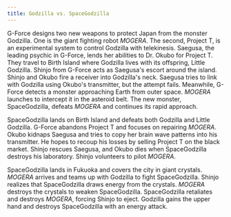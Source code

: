 ```yaml
---
title: Godzilla vs. SpaceGodzilla
---
```


G-Force designs two new weapons to protect Japan from the monster Godzilla. One
is the giant fighting robot _MOGERA_. The second, Project T, is an experimental
system to control Godzilla with telekinesis. Saegusa, the leading psychic in
G-Force, lends her abilities to Dr. Okubo for Project T. They travel to Birth
Island where Godzilla lives with its offspring, Little Godzilla. Shinjo from
G-Force acts as Saegusa's escort around the island. Shinjo and Okubo fire a
receiver into Godzilla's neck. Saegusa tries to link with Godzilla using Okubo's
transmitter, but the attempt fails. Meanwhile, G-Force detects a monster
approaching Earth from outer space. _MOGERA_ launches to intercept it in the
asteroid belt. The new monster, SpaceGodzilla, defeats _MOGERA_ and continues its
rapid approach.

SpaceGodzilla lands on Birth Island and defeats both Godzilla and Little
Godzilla. G-Force abandons Project T and focuses on repairing _MOGERA_. Okubo
kidnaps Saegusa and tries to copy her brain wave patterns into his transmitter.
He hopes to recoup his losses by selling Project T on the black market. Shinjo
rescues Saegusa, and Okubo dies when SpaceGodzilla destroys his laboratory.
Shinjo volunteers to pilot _MOGERA_.

SpaceGodzilla lands in Fukuoka and covers the city in giant crystals. _MOGERA_
arrives and teams up with Godzilla to fight SpaceGodzilla. Shinjo realizes that
SpaceGodzilla draws energy from the crystals. _MOGERA_ destroys the crystals to
weaken SpaceGodzilla. SpaceGodzilla retaliates and destroys _MOGERA_, forcing
Shinjo to eject. Godzilla gains the upper hand and destroys SpaceGodzilla with
an energy attack.
